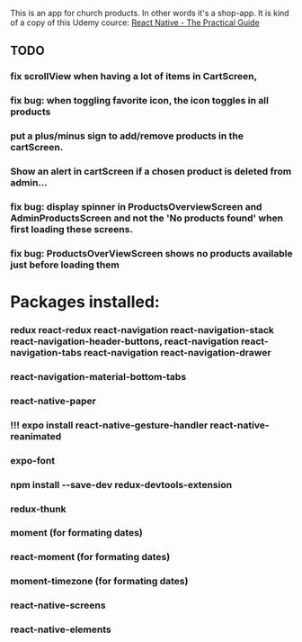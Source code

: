 This is an app for church products. In other words it's a shop-app. It is kind of a copy of this Udemy cource: 
[React Native - The Practical Guide](https://www.udemy.com/react-native-the-practical-guide/)


## TODO
### fix scrollView when having a lot of items in CartScreen,
### fix bug: when toggling favorite icon, the icon toggles in all products
### put a plus/minus sign to add/remove products in the cartScreen.
### Show an alert in cartScreen if a chosen product is deleted from admin...
### fix bug: display spinner in ProductsOverviewScreen and AdminProductsScreen and not the 'No products found' when first loading these screens.
### fix bug: ProductsOverViewScreen shows no products available just before loading them

# Packages installed:
### redux react-redux react-navigation react-navigation-stack react-navigation-header-buttons, react-navigation react-navigation-tabs react-navigation react-navigation-drawer 
### react-navigation-material-bottom-tabs 
### react-native-paper
### !!! expo install react-native-gesture-handler react-native-reanimated
### expo-font
### npm install --save-dev redux-devtools-extension 
### redux-thunk
### moment (for formating dates)
### react-moment (for formating dates)
### moment-timezone (for formating dates)
### react-native-screens
### react-native-elements
